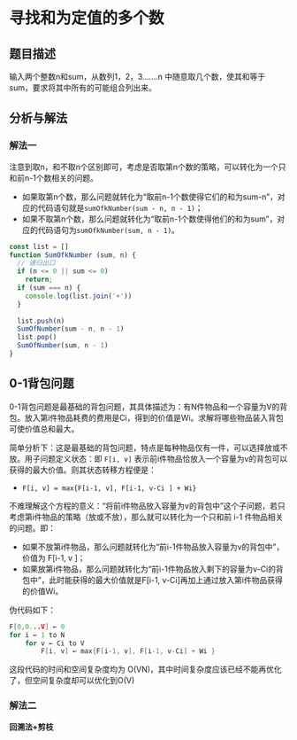 # 寻找和为定值的多个数

## 题目描述

输入两个整数n和sum，从数列1，2，3.......n 中随意取几个数，使其和等于sum，要求将其中所有的可能组合列出来。

## 分析与解法

### 解法一

注意到取n，和不取n个区别即可，考虑是否取第n个数的策略，可以转化为一个只和前n-1个数相关的问题。

- 如果取第n个数，那么问题就转化为“取前n-1个数使得它们的和为sum-n”，对应的代码语句就是`sumOfkNumber(sum - n, n - 1)`；
- 如果不取第n个数，那么问题就转化为“取前n-1个数使得他们的和为sum”，对应的代码语句为`sumOfkNumber(sum, n - 1)`。

```js
const list = []
function SumOfkNumber (sum, n) {
  // 递归出口
  if (n <= 0 || sum <= 0)
    return;
  if (sum === n) {
    console.log(list.join('+'))
  }
  
  list.push(n)
  SumOfNumber(sum - n, n - 1)
  list.pop()
  SumOfNumber(sum, n - 1)
}
```

## 0-1背包问题

0-1背包问题是最基础的背包问题，其具体描述为：有N件物品和一个容量为V的背包。放入第i件物品耗费的费用是Ci，得到的价值是Wi。求解将哪些物品装入背包可使价值总和最大。

简单分析下：这是最基础的背包问题，特点是每种物品仅有一件，可以选择放或不放。用子问题定义状态：即 `F[i, v]` 表示前i件物品恰放入一个容量为v的背包可以获得的最大价值。则其状态转移方程便是：

- `F[i, v] = max{F[i-1, v], F[i-1, v-Ci ] + Wi}`

不难理解这个方程的意义：“将前i件物品放入容量为v的背包中”这个子问题，若只考虑第i件物品的策略（放或不放），那么就可以转化为一个只和前 i-1 件物品相关的问题。即：

- 如果不放第i件物品，那么问题就转化为“前i-1件物品放入容量为v的背包中”，价值为 F[i-1, v ]；
- 如果放第i件物品，那么问题就转化为“前i-1件物品放入剩下的容量为v-Ci的背包中”，此时能获得的最大价值就是F[i-1, v-Ci]再加上通过放入第i件物品获得的价值Wi。

伪代码如下：

```c
F[0,0...V] ← 0
for i ← 1 to N
    for v ← Ci to V
        F[i, v] ← max{F[i-1, v], F[i-1, v-Ci] + Wi }
```

这段代码的时间和空间复杂度均为 O(VN)，其中时间复杂度应该已经不能再优化了，但空间复杂度却可以优化到O(V)

### 解法二

**回溯法+剪枝**
